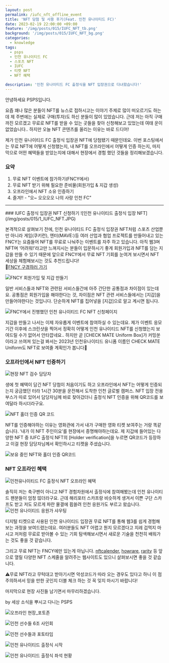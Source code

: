 ```yaml
---
layout: post
permalink: /iufc_nft_offline_event
title: 'NFT 당첨 및 사용 후기(Feat. 인천 유나이티드 FC)'
date: 2023-02-19 22:00:00 +09:00
feature: '/img/posts/015/IUFC_NFT_tb.png'
background: '/img/posts/015/IUFC_NFT_bg.png'
categories:
  - knowledge
tags:
  - psps
  - 인천 유나이티드 FC
  - 스포츠 NFT
  - IUFC
  - 티켓 NFT
  - NFT 혜택

description: '인천 유나이티드 FC 출정식을 NFT 입장권으로 다녀왔습니다!'
---
```


안녕하세요 PSPS입니다.

요즘 꽤나 많은 분들이 NFT를 뉴스로 접하시고는 이야기 주제로 많이 떠오르기도 하는데 제 주변에는 실제로 구매(투자)도 하신 분들이 많이 있었습니다. 근데 저는 아직 구매까진 모르겠고 무료로 NFT를 받을 수 있는 곳들을 찾아 신청해보고 있었는데 여태 운이 없었습니다.. 하지만 오늘 NFT 콘텐츠를 올리는 이유는 바로 드디어!

제가 인천 유나이티드 FC 출정식 입장권 NFT에 당첨됐기 때문인데요. 이번 포스팅에서는 무료 NFT에 어떻게 신청했는지, 내 NFT를 오프라인에서 어떻게 인증 하는지, 마지막으로 어떤 혜택들을 받았는지에 대해서 현장에서 경험 했던 것들을 정리해보겠습니다.

### 요약
1. 무료 NFT 이벤트에 참가하기(FNCY에서)
2. 무료 NFT 받기 위해 필요한 준비물(회원가입 & 지갑 생성)
3. 오프라인에서 NFT 소유 인증하기
4. 즐겨!! - "오~ 오오오오 나의 사랑 인천 FC"
<hr>
### IUFC 출정식 입장권 NFT 신청하기
![인천 유나이티드 출정식 입장 NFT](/img/posts/015/1_IUFC_NFT.JPG)

본격적으로 살펴보기 전에, 인천 유나이티드 FC 출정식 입장권 NFT처럼 스포츠 산업뿐만 아니라 게임(쿠키런), 엔터(MAVE:)등 여러 산업과 협업 프로젝트를 만들어내고 있는 FNCY는 요즘들어 NFT를 무료로 나눠주는 이벤트를 자주 하고 있습니다. 아직 웹3며 NFT며 ‘어려워!’라고만 느껴지시는 분들이 입문하시기 좋게 회원가입과 NFT를 담는 지갑을 만들 수 있기 때문에 앞으로 FNCY에서 무료 NFT 기회를 눈여겨 보시면서 NFT 세상을 체험해보시는 것도 추천드립니다!
<br>
🌝[FNCY 구경하러 가기](https://fncy.world/nfts/fncy-shop)

![FNCY 회원가입 및 지갑 만들기](/img/posts/015/2_IUFC_fncy_regist_wallet.jpg)

일반 서비스들과 NFT와 관련된 서비스들간에 아주 간단한 공통점과 차이점이 있는데요. 공통점은 회원가입을 해야한다는 것, 차이점은 NFT 관련 서비스들에서는 [지갑]을 만들어야한다는 것입니다. 단순하게 NFT를 집어넣을 [지갑]으로 알고 계시면 됩니다.

![FNCY에서 진행했던 인천 유나이티드 FC NFT 신청페이지](/img/posts/015/4_IUFC_uniformboxNFTcomingsoon.JPG)

지갑을 만들고 나서는 이제 자유롭게 이벤트에 참여하실 수 있는데요. 제가 이벤트 응모 기간 이후에 스크린샷을 찍어서 정확히 어떻게 인천 유나이티드 NFT를 신청했는지 보여드릴 수가 없어서 안타깝네요.. 하지만 곧 [CHECK MATE Uniform Box]가 커밍쑨이라고 쓰여져 있는걸 봐서는 2023년 인천유나이티드 유니폼 이름인 CHECK MATE Uniform도 NFT로 보여줄 계획인가 봅니다👀

### 오프라인에서 NFT 인증하기

![현장 NFT 검수 담당자](/img/posts/015/5_IUFC_entrance.jpg)

생에 첫 혜택이 담긴 NFT 당첨이 처음이기도 하고 오프라인에서 NFT는 어떻게 인증되는지 궁금했던 터라 1시간 30분을 운전해서 도착한 인천 글로벌 캠퍼스. NFT 입장 전용 부스가 따로 있어서 담당자님께 바로 찾아갔더니 출정식 NFT 인증을 위해 QR코드를 보여달라 하시더라구요.

![NFT 홀더 인증 QR 코드](/img/posts/015/6_IUFC_holder_verification.jpg)

NFT를 인증해야하는 이유는 영화관에 가서 내가 구매한 영화 티켓 보여주는 거랑 똑같습니다. ‘내가 이 NFT 주인이요’를 현장에서 증명해야하는데요. 제 지갑에 들어있는 다양한 NFT 중 IUFC 출정식 NFT의 [Holder verification]을 누르면 QR코드가 등장하고 이걸 현장 담당자님께서 확인하시고 티켓을 주셨습니다.

![보유 중인 NFT와 홀더 인증 QR코드](/img/posts/015/7_IUFC_ownedNFT_n_qrcode.png)

### NFT 오프라인 혜택
![인천유나이티드 FC 출정식 NFT 오프라인 혜택](/img/posts/015/9_IUFC_offline_benefits.jpg)

솔직히 저는 축구팬이 아니고 NFT 경험차원에서 출정식에 참여해봤는데 인천 유나이티드 팬분들이 엄청 많더라구요. 근데 해리포터 스카프랑 비슷하게 생겨서 이쁜 구단 스카프도 받고 저도 모르게 파란 물결에 휩쓸려 인천 응원가도 부르고 왔습니다.
![인천 유나이티드 응원가 샤우팅](/img/posts/015/14_IUFC_chanting.JPG)

디지털 티켓으로 사용된 인천 유나이티드 입장권 무료 NFT를 통해 웹3를 쉽게 경험해보는 과정을 보여드렸는데요. 여러분들도 NFT 어렵고 뭔지 모르겠다고 지레 겁먹지 마시고 저처럼 무료로 받아볼 수 있는 기회 탐색해보시면서 새로운 기술을 천천히 배워가는 것도 좋을 것 같습니다.

그리고 무료 NFT는 FNCY에만 있는게 아닙니다.
[nftcalender](https://nftcalendar.io/events/), [howrare](https://howrare.is/drops), [rarity](https://rarity.tools/upcoming/) 등 앞으로 열릴 다양한 NFT 스케줄을 알려주는 웹사이트도 있으니 살펴보시면 좋을 것 같습니다.

⚠️무료 NFT라고 무턱대고 받아기시면 악성코드가 따라 오는 경우도 있다고 하니 이 점 주의하셔서 믿을 만한 곳인지 더블 체크 하는 것 꼭 잊지 마시기 바랍니다!

마지막으로 현장 사진들 남기면서 마무리하겠습니다.

by 세상 소식을 뿌시고 다니는 PSPS

![오프라인 현장_포토존](/img/posts/015/10_offline_vibe.JPG)

![인천 선수들 6조 사인회](/img/posts/015/11_autograph.JPG)

![인천 선수들과 포토타임](/img/posts/015/12_photo-with-players.JPG)

![인천 유나이티드 출정식 시작](/img/posts/015/13_kickoff_ceremony.JPG)

![인천 유나이티드 출정식 좌석 현황](/img/posts/015/15_IUFC_fans.JPG)
